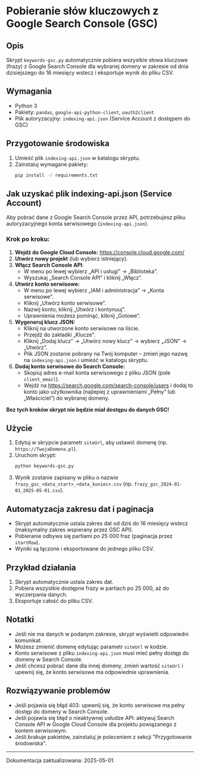 # Pobieranie słów kluczowych z Google Search Console (GSC)

## Opis
Skrypt `keywords-gsc.py` automatycznie pobiera wszystkie słowa kluczowe (frazy) z Google Search Console dla wybranej domeny w zakresie od dnia dzisiejszego do 16 miesięcy wstecz i eksportuje wynik do pliku CSV.

## Wymagania
- Python 3
- Pakiety: `pandas`, `google-api-python-client`, `oauth2client`
- Plik autoryzacyjny: `indexing-api.json` (Service Account z dostępem do GSC)

## Przygotowanie środowiska
1. Umieść plik `indexing-api.json` w katalogu skryptu.
2. Zainstaluj wymagane pakiety:
   ```bash
   pip install -r requirements.txt
   ```

## Jak uzyskać plik indexing-api.json (Service Account)

Aby pobrać dane z Google Search Console przez API, potrzebujesz pliku autoryzacyjnego konta serwisowego (`indexing-api.json`).

### Krok po kroku:
1. **Wejdź do Google Cloud Console:**
   https://console.cloud.google.com/
2. **Utwórz nowy projekt** (lub wybierz istniejący).
3. **Włącz Search Console API**:
   - W menu po lewej wybierz „API i usługi” → „Biblioteka”.
   - Wyszukaj „Search Console API” i kliknij „Włącz”.
4. **Utwórz konto serwisowe:**
   - W menu po lewej wybierz „IAM i administracja” → „Konta serwisowe”.
   - Kliknij „Utwórz konto serwisowe”.
   - Nazwij konto, kliknij „Utwórz i kontynuuj”.
   - Uprawnienia możesz pominąć, kliknij „Gotowe”.
5. **Wygeneruj klucz JSON:**
   - Kliknij na utworzone konto serwisowe na liście.
   - Przejdź do zakładki „Klucze”.
   - Kliknij „Dodaj klucz” → „Utwórz nowy klucz” → wybierz „JSON” → „Utwórz”.
   - Plik JSON zostanie pobrany na Twój komputer – zmień jego nazwę na `indexing-api.json` i umieść w katalogu skryptu.
6. **Dodaj konto serwisowe do Search Console:**
   - Skopiuj adres e-mail konta serwisowego z pliku JSON (pole `client_email`).
   - Wejdź na https://search.google.com/search-console/users i dodaj to konto jako użytkownika (najlepiej z uprawnieniami „Pełny” lub „Właściciel”) do wybranej domeny.

**Bez tych kroków skrypt nie będzie miał dostępu do danych GSC!**

## Użycie
1. Edytuj w skrypcie parametr `siteUrl`, aby ustawić domenę (np. `https://TwojaDomena.pl`).
2. Uruchom skrypt:
   ```bash
   python keywords-gsc.py
   ```
3. Wynik zostanie zapisany w pliku o nazwie `frazy_gsc_<data_start>_<data_koniec>.csv` (np. `frazy_gsc_2024-01-01_2025-05-01.csv`).

## Automatyzacja zakresu dat i paginacja
- Skrypt automatycznie ustala zakres dat od dziś do 16 miesięcy wstecz (maksymalny zakres wspierany przez GSC API).
- Pobieranie odbywa się partiami po 25 000 fraz (paginacja przez `startRow`).
- Wyniki są łączone i eksportowane do jednego pliku CSV.

## Przykład działania
1. Skrypt automatycznie ustala zakres dat.
2. Pobiera wszystkie dostępne frazy w partiach po 25 000, aż do wyczerpania danych.
3. Eksportuje całość do pliku CSV.

## Notatki
- Jeśli nie ma danych w podanym zakresie, skrypt wyświetli odpowiedni komunikat.
- Możesz zmienić domenę edytując parametr `siteUrl` w kodzie.
- Konto serwisowe z pliku `indexing-api.json` musi mieć pełny dostęp do domeny w Search Console.
- Jeśli chcesz pobrać dane dla innej domeny, zmień wartość `siteUrl` i upewnij się, że konto serwisowe ma odpowiednie uprawnienia.

## Rozwiązywanie problemów
- Jeśli pojawia się błąd 403: upewnij się, że konto serwisowe ma pełny dostęp do domeny w Search Console.
- Jeśli pojawia się błąd o nieaktywnej usłudze API: aktywuj Search Console API w Google Cloud Console dla projektu powiązanego z kontem serwisowym.
- Jeśli brakuje pakietów, zainstaluj je poleceniem z sekcji "Przygotowanie środowiska".


---
Dokumentacja zaktualizowana: 2025-05-01.


